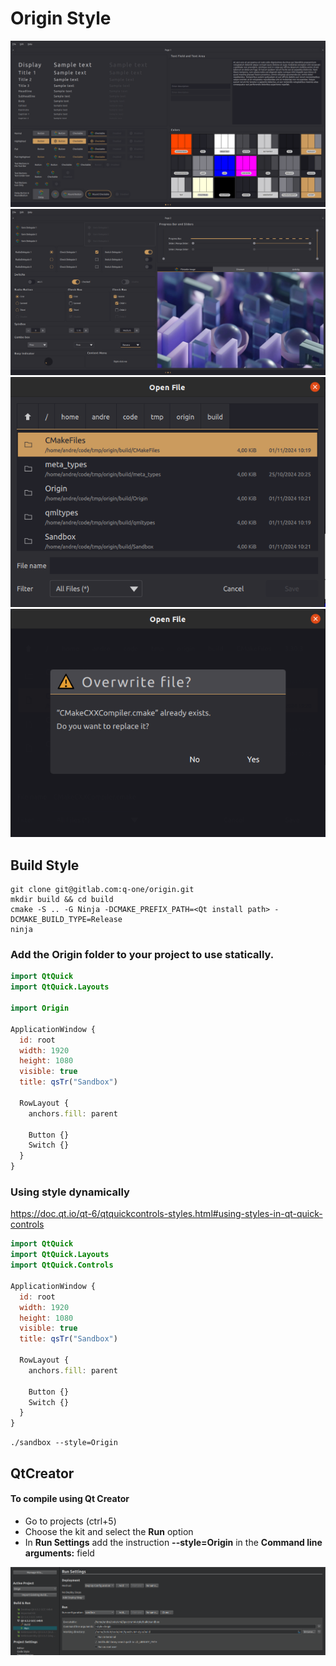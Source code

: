 # Origin Style

![](images/OriginStyle1.png)
![](images/OriginStyle2.png)
![](images/OriginStyle-FileDialog.png)
![](images/OriginStyle-FileDialog-Confirmation.png)

## Build Style

``` shell
git clone git@gitlab.com:q-one/origin.git
mkdir build && cd build
cmake -S .. -G Ninja -DCMAKE_PREFIX_PATH=<Qt install path> -DCMAKE_BUILD_TYPE=Release 
ninja
```

### Add the Origin folder to your project to use statically.

``` qml  
import QtQuick
import QtQuick.Layouts

import Origin

ApplicationWindow {
  id: root
  width: 1920
  height: 1080
  visible: true
  title: qsTr("Sandbox")

  RowLayout {
    anchors.fill: parent
    
    Button {}
    Switch {}
  }
}
```


### Using style dynamically
<https://doc.qt.io/qt-6/qtquickcontrols-styles.html#using-styles-in-qt-quick-controls>

``` qml  
import QtQuick
import QtQuick.Layouts
import QtQuick.Controls

ApplicationWindow {
  id: root
  width: 1920
  height: 1080
  visible: true
  title: qsTr("Sandbox")

  RowLayout {
    anchors.fill: parent
    
    Button {}
    Switch {}
  }
}
```

``` shell
./sandbox --style=Origin
```

## QtCreator

#### To compile using Qt Creator
+ Go to projects (ctrl+5)
+ Choose the kit and select the **Run** option
+ In **Run Settings** add the instruction **--style=Origin** in the **Command line arguments:** field

![Qt Creator](images/QtCreator-run-style-origin.png)
